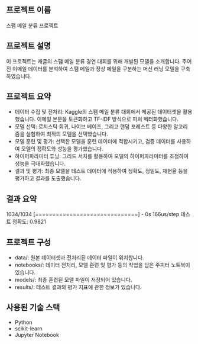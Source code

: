 ## 프로젝트 이름
스팸 메일 분류 프로젝트

## 프로젝트 설명
이 프로젝트는 캐글의 스팸 메일 분류 경연 대회를 위해 개발된 모델을 소개합니다. 주어진 이메일 데이터를 분석하여 스팸 메일과 정상 메일을 구분하는 머신 러닝 모델을 구축하였습니다.

## 프로젝트 요약
- 데이터 수집 및 전처리: Kaggle의 스팸 메일 분류 대회에서 제공된 데이터셋을 활용했습니다. 이메일 본문을 토큰화하고 TF-IDF 방식으로 피처 벡터화했습니다.
- 모델 선택: 로지스틱 회귀, 나이브 베이즈, 그리고 랜덤 포레스트 등 다양한 알고리즘을 실험하여 최적의 모델을 선택했습니다.
- 모델 훈련 및 평가: 선택한 모델을 훈련 데이터에 적합시키고, 검증 데이터를 사용하여 모델의 정확도와 성능을 평가했습니다.
- 하이퍼파라미터 튜닝: 그리드 서치를 활용하여 모델의 하이퍼파라미터를 조정하여 성능을 극대화했습니다.
- 결과 및 평가: 최종 모델을 테스트 데이터에 적용하여 정확도, 정밀도, 재현율 등을 평가하고 결과를 도출했습니다.

## 결과 요약
1034/1034 [==============================] - 0s 166us/step
테스트 정확도: 0.9821

## 프로젝트 구성
- data/: 원본 데이터셋과 전처리된 데이터 파일이 위치합니다.
- notebooks/: 데이터 전처리, 모델 훈련 및 평가 등의 작업을 담은 주피터 노트북이 있습니다.
- models/: 최종 훈련된 모델 파일이 저장되어 있습니다.
- results/: 테스트 결과와 평가 지표에 관한 정보가 있습니다.

## 사용된 기술 스택
- Python
- scikit-learn
- Jupyter Notebook

